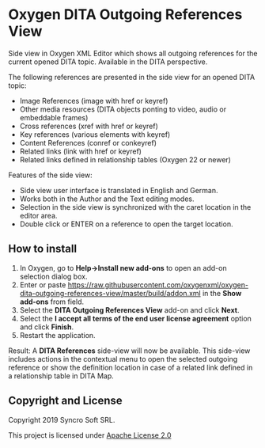 # Oxygen DITA Outgoing References View
Side view in Oxygen XML Editor which shows all outgoing references for the current opened DITA topic. Available in the DITA perspective.

The following references are presented in the side view for an opened DITA topic:

* Image References (image with href or keyref)
* Other media resources (DITA objects ponting to video, audio or embeddable frames)
* Cross references (xref with href or keyref)
* Key references (various elements with keyref)
* Content References (conref or conkeyref)
* Related links (link with href or keyref)
* Related links defined in relationship tables (Oxygen 22 or newer)

Features of the side view:

* Side view user interface is translated in English and German.
* Works both in the Author and the Text editing modes.
* Selection in the side view is synchronized with the caret location in the editor area.
* Double click or ENTER on a reference to open the target location.


How to install
--------------
1. In Oxygen, go to **Help->Install new add-ons** to open an add-on selection dialog box.
1. Enter or paste https://raw.githubusercontent.com/oxygenxml/oxygen-dita-outgoing-references-view/master/build/addon.xml in the **Show add-ons** from field.
1. Select the **DITA Outgoing References View** add-on and click **Next**.
1. Select the **I accept all terms of the end user license agreement** option and click **Finish**.
1. Restart the application.

Result: A **DITA References** side-view will now be available. This side-view includes actions in the contextual menu to open the selected outgoing reference or show the definition location in case of a related link defined in a relationship table in DITA Map.

Copyright and License
---------------------
Copyright 2019 Syncro Soft SRL.

This project is licensed under [Apache License 2.0](https://github.com/oxygenxml/oxygen-dita-outgoing-references-view/blob/master/LICENSE)

